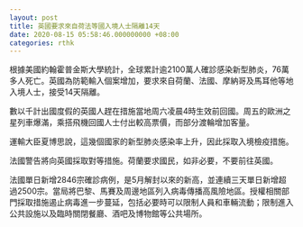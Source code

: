 ```yaml
---
layout: post
title: 英國要求來自荷法等國入境人士隔離14天
date: 2020-08-15 05:58:46.000000000 +08:00
categories: rthk
---
```


根據美國約翰霍普金斯大學統計，全球累計逾2100萬人確診感染新型肺炎，76萬多人死亡。英國為防範輸入個案增加，要求來自荷蘭、法國、摩納哥及馬耳他等地入境人士，接受14天隔離。

數以千計出國度假的英國人趕在措施當地周六凌晨4時生效前回國。周五的歐洲之星列車爆滿，乘搭飛機回國人士付出較高票價，而部分渡輪增加客量。

運輸大臣夏博思說，這幾個國家的新型肺炎感染率上升，因此採取入境檢疫措施。

法國警告將向英國採取對等措施。荷蘭要求國民，如非必要，不要前往英國。

法國單日新增2846宗確診病例，是5月解封以來的新高，並連續三天單日新增超過2500宗。當局將巴黎、馬賽及周邊地區列入病毒傳播高風險地區。授權相關部門採取措施遏止病毒進一步蔓延，包括必要時可以限制人員和車輛流動；限制進入公共設施以及臨時關閉餐廳、酒吧及博物館等公共場所。


　　
